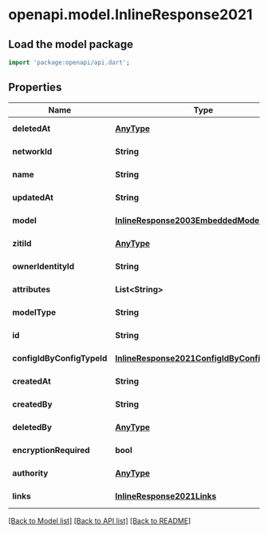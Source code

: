# openapi.model.InlineResponse2021

## Load the model package
```dart
import 'package:openapi/api.dart';
```

## Properties
Name | Type | Description | Notes
------------ | ------------- | ------------- | -------------
**deletedAt** | [**AnyType**](.md) |  | [default to null]
**networkId** | **String** |  | [default to null]
**name** | **String** |  | [default to null]
**updatedAt** | **String** |  | [default to null]
**model** | [**InlineResponse2003EmbeddedModel**](InlineResponse2003EmbeddedModel.md) |  | [default to null]
**zitiId** | [**AnyType**](.md) |  | [default to null]
**ownerIdentityId** | **String** |  | [default to null]
**attributes** | **List&lt;String&gt;** |  | [default to []]
**modelType** | **String** |  | [default to null]
**id** | **String** |  | [default to null]
**configIdByConfigTypeId** | [**InlineResponse2021ConfigIdByConfigTypeId**](InlineResponse2021ConfigIdByConfigTypeId.md) |  | [default to null]
**createdAt** | **String** |  | [default to null]
**createdBy** | **String** |  | [default to null]
**deletedBy** | [**AnyType**](.md) |  | [default to null]
**encryptionRequired** | **bool** |  | [default to null]
**authority** | [**AnyType**](.md) |  | [default to null]
**links** | [**InlineResponse2021Links**](InlineResponse2021Links.md) |  | [default to null]

[[Back to Model list]](../README.md#documentation-for-models) [[Back to API list]](../README.md#documentation-for-api-endpoints) [[Back to README]](../README.md)


